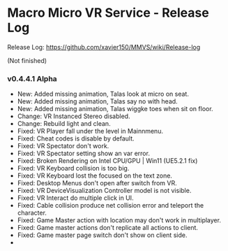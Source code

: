 # Macro Micro VR Service - Release Log
Release Log: https://github.com/xavier150/MMVS/wiki/Release-log

(Not finished)
###  v0.4.4.1 Alpha

- New: Added missing animation, Talas look at micro on seat.
- New: Added missing animation, Talas say no with head.
- New: Added missing animation, Talas wiggke toes when sit on floor.
- Change: VR Instanced Stereo disabled.
- Change: Rebuild light and clean.
- Fixed: VR Player fall under the level in Mainnmenu.
- Fixed: Cheat codes is disable by default.
- Fixed: VR Spectator don't work.
- Fixed: VR Spectator setting show an var error.
- Fixed: Broken Rendering on Intel CPU/GPU | Win11 (UE5.2.1 fix)
- Fixed: VR Keyboard collision is too big.
- Fixed: VR Keyboard lost the focused on the text zone.
- Fixed: Desktop Menus don't open after switch from VR.
- Fixed: VR DeviceVisualization Controller model is not visible.
- Fixed: VR Interact do multiple click in UI.
- Fixed: Cable collision produce net collision error and teleport the character.
- Fixed: Game Master action with location may don't work in multiplayer.
- Fixed: Game master actions don't replicate all actions to client.
- Fixed: Game master page switch don't show on client side.
- 

